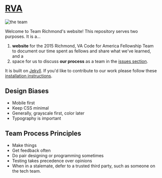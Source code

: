 # [RVA](http://codeforamerica.github.io/rva/)

![the team](img/the_team.png)

Welcome to Team Richmond's website! This repository serves two purposes. It is a...

1. **website** for the 2015 Richmond, VA Code for America Fellowship Team to document our time spent as fellows and share what we've learned, and a
2. space for us to discuss **our process** as a team in the [issues section](https://github.com/codeforamerica/rva/issues).

It is built on [Jekyll](http://jekyllrb.com/). If you'd like to contribute to our work please follow these [installation instructions](https://github.com/codeforamerica/howto/blob/master/Jekyll.md).

## Design Biases

* Mobile first
* Keep CSS minimal
* Generally, grayscale first, color later
* Typography is important

## Team Process Principles

* Make things
* Get feedback often
* Do pair designing or programming sometimes
* Testing takes precedence over opinions
* When in a stalemate, defer to a trusted third party, such as someone on the
  tech team.